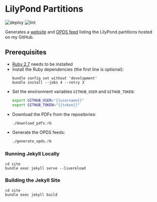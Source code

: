 # LilyPond Partitions

![deploy](https://github.com/jeandeaual/partitions/workflows/deploy/badge.svg)
![lint](https://github.com/jeandeaual/partitions/workflows/lint/badge.svg)

Generates a [website](https://jeandeaual.github.io/partitions) and [OPDS feed](https://jeandeaual.github.io/partitions/opds/root.xml) listing the LilyPond partitions hosted on my GitHub.

## Prerequisites

* [Ruby 2.7](https://www.ruby-lang.org/en/downloads/) needs to be installed
* Install the Ruby dependencies (the first line is optional):
    ```text
    bundle config set without 'development'
    bundle install --jobs 4 --retry 3
    ```
* Set the environment variables `GITHUB_USER` and `GITHUB_TOKEN`:
    ```sh
    export GITHUB_USER="{{username}}"
    export GITHUB_TOKEN="{{token}}"
    ```
* Download the PDFs from the repositories:
    ```sh
    ./download_pdfs.rb
    ```
* Generate the OPDS feeds:
    ```sh
    ./generate_opds.rb
    ```

### Running Jekyll Locally

```text
cd site
bundle exec jekyll serve --livereload
```

### Building the Jekyll Site

```text
cd site
bundle exec jekyll build
```
